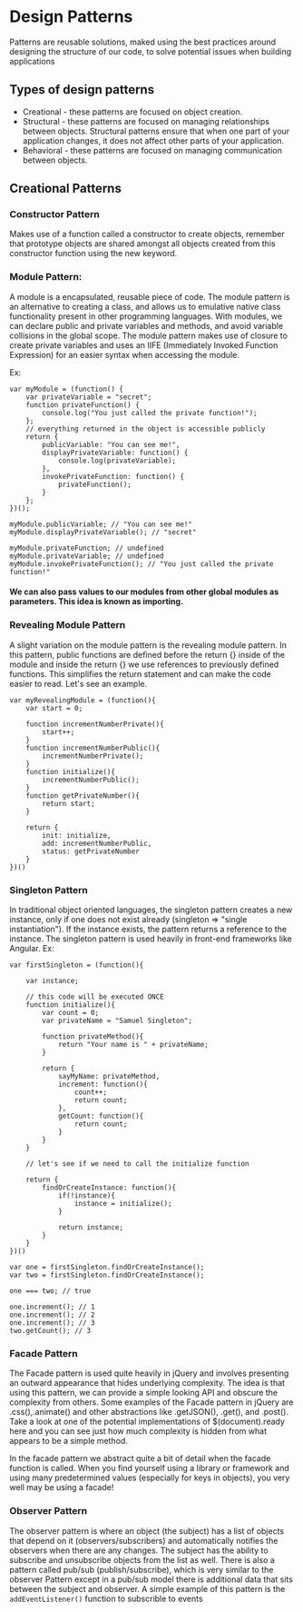 # Design Patterns
Patterns are reusable solutions, maked using the best practices around designing the structure of our code, to solve potential issues when building applications

## Types of design patterns
- Creational - these patterns are focused on object creation.
- Structural - these patterns are focused on managing relationships between objects. Structural patterns ensure that when one part of your application changes, it does not affect other parts of your application.
- Behavioral - these patterns are focused on managing communication between objects.

## Creational Patterns
### Constructor Pattern
Makes use of a function called a constructor to create objects, remember that prototype objects are shared amongst all objects created from this constructor function using the new keyword.
### Module Pattern:
A module is a encapsulated, reusable piece of code. The module pattern is an alternative to creating a class, and allows us to emulative native class functionality present in other programming languages. With modules, we can declare public and private variables and methods, and avoid variable collisions in the global scope. The module pattern makes use of closure to create private variables and uses an IIFE (Immediately Invoked Function Expression) for an easier syntax when accessing the module.

Ex:
```
var myModule = (function() {
    var privateVariable = "secret";
    function privateFunction() {
        console.log("You just called the private function!");
    };
    // everything returned in the object is accessible publicly  
    return {
        publicVariable: "You can see me!",
        displayPrivateVariable: function() {
            console.log(privateVariable);
        },
        invokePrivateFunction: function() {
            privateFunction();
        }
    };
})();

myModule.publicVariable; // "You can see me!"
myModule.displayPrivateVariable(); // "secret"

myModule.privateFunction; // undefined
myModule.privateVariable; // undefined
myModule.invokePrivateFunction(); // "You just called the private function!"
``` 
#### We can also pass values to our modules from other global modules as parameters. This idea is known as importing.

### Revealing Module Pattern
 A slight variation on the module pattern is the revealing module pattern. In this pattern, public functions are defined before the return {} inside of the module and inside the return {} we use references to previously defined functions. This simplifies the return statement and can make the code easier to read. Let's see an example.
```
var myRevealingModule = (function(){
    var start = 0;

    function incrementNumberPrivate(){
        start++;
    }
    function incrementNumberPublic(){
        incrementNumberPrivate();
    }
    function initialize(){
        incrementNumberPublic();
    }
    function getPrivateNumber(){
        return start;
    }

    return {
        init: initialize,
        add: incrementNumberPublic,
        status: getPrivateNumber
    }
})()
```

### Singleton Pattern
In traditional object oriented languages, the singleton pattern creates a new instance, only if one does not exist already (singleton => "single instantiation"). If the instance exists, the pattern returns a reference to the instance. The singleton pattern is used heavily in front-end frameworks like Angular.
Ex:
```
var firstSingleton = (function(){

    var instance;

    // this code will be executed ONCE
    function initialize(){
        var count = 0;
        var privateName = "Samuel Singleton";

        function privateMethod(){
            return "Your name is " + privateName;
        }

        return {
            sayMyName: privateMethod,
            increment: function(){
                count++;
                return count;
            },
            getCount: function(){
                return count;
            }
        }
    }

    // let's see if we need to call the initialize function

    return {
        findOrCreateInstance: function(){
            if(!instance){
                instance = initialize();
            }

            return instance; 
        }
    }
})()

var one = firstSingleton.findOrCreateInstance();
var two = firstSingleton.findOrCreateInstance();

one === two; // true

one.increment(); // 1
one.increment(); // 2
one.increment(); // 3
two.getCount(); // 3
```

### Facade Pattern
The Facade pattern is used quite heavily in jQuery and involves presenting an outward appearance that hides underlying complexity. The idea is that using this pattern, we can provide a simple looking API and obscure the complexity from others. Some examples of the Facade pattern in jQuery are .css(),.animate() and other abstractions like .getJSON(), .get(), and .post(). Take a look at one of the potential implementations of $(document).ready here and you can see just how much complexity is hidden from what appears to be a simple method.

In the facade pattern we abstract quite a bit of detail when the facade function is called. When you find yourself using a library or framework and using many predetermined values (especially for keys in objects), you very well may be using a facade!

### Observer Pattern
The observer pattern is where an object (the subject) has a list of objects that depend on it (observers/subscribers) and automatically notifies the observers when there are any changes. The subject has the ability to subscribe and unsubscribe objects from the list as well. There is also a pattern called pub/sub (publish/subscribe), which is very similar to the observer Pattern except in a pub/sub model there is additional data that sits between the subject and observer.
A simple example of this pattern is the `addEventListener()` function to subscrible to events